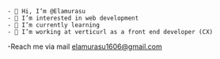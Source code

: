 ```
- 👋 Hi, I’m @Elamurasu
- 👀 I’m interested in web development
- 🌱 I’m currently learning 
- 💞️ I’m working at verticurl as a front end developer (CX)
```

-Reach me via mail <elamurasu1606@gmail.com>


<!---
Elamurasu/Elamurasu is a ✨ special ✨ repository because its `README.md` (this file) appears on your GitHub profile.
You can click the Preview link to take a look at your changes.
--->
